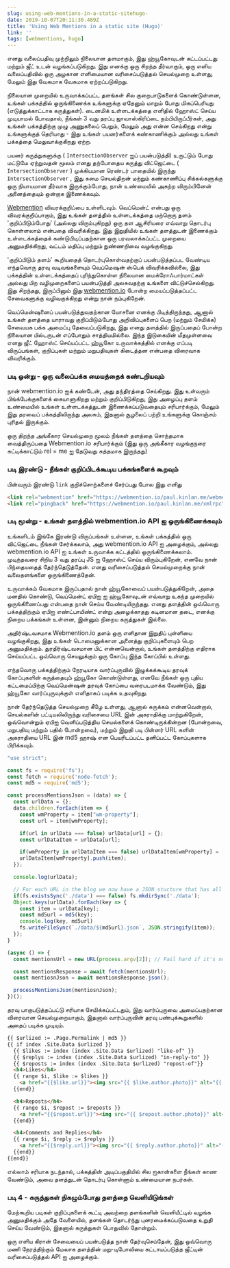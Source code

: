 ```yaml
---
slug: using-web-mentions-in-a-static-sitehugo-
date: 2019-10-07T20:11:30.489Z
title: 'Using Web Mentions in a static site (Hugo)'
link: ''
tags: [webmentions, hugo]
---
```


எனது வலைப்பதிவு முற்றிலும் நிலையான தளமாகும், இது ஹ்யூகோவுடன் கட்டப்பட்டது மற்றும் ஜீட் உடன் வழங்கப்படுகிறது. இது எனக்கு ஒரு சிறந்த தீர்வாகும், ஒரு எளிய வலைப்பதிவில் ஒரு அழகான எளிமையான வரிசைப்படுத்தல் செயல்முறை உள்ளது, மேலும் இது வேகமாக வேகமாக ஏற்றப்படுகிறது.

நிலையான முறையில் உருவாக்கப்பட்ட தளங்கள் சில குறைபாடுகளைக் கொண்டுள்ளன, உங்கள் பக்கத்தில் ஒருங்கிணைக்க உங்களுக்கு ஏதேனும் மாறும் போது மிகப்பெரியது (எடுத்துக்காட்டாக கருத்துகள்). டைனமிக் உள்ளடக்கத்தை எளிதில் ஹோஸ்ட் செய்ய முடியாமல் போவதால், நீங்கள் 3 வது தரப்பு ஜாவாஸ்கிரிப்டை நம்பியிருப்பீர்கள், அது உங்கள் பக்கத்திற்கு முழு அணுகலைப் பெறும், மேலும் அது என்ன செய்கிறது என்று உங்களுக்குத் தெரியாது - இது உங்கள் பயனர்களைக் கண்காணிக்கும் அல்லது உங்கள் பக்கத்தை மெதுவாக்குகிறது ஏற்ற.

பயனர் கருத்துகளுக்கு ( `IntersectionObserver` ஐப் பயன்படுத்தி) உருட்டும் போது மட்டுமே ஏற்றுவதன் மூலம் எனது தற்போதைய கருத்து விட்ஜெட்டை ( `IntersectionObserver` ) முக்கியமான ரெண்டர் பாதையில் இருந்து `IntersectionObserver` , இது சுமை செயல்திறன் மற்றும் கண்காணிப்பு சிக்கல்களுக்கு ஒரு நியாயமான தீர்வாக இருக்கும்போது, நான் உண்மையில் அகற்ற விரும்பினேன் அனைத்தையும் ஒன்றாக இணைக்கவும்.

[Webmention](https://webmention.net/draft/) விவரக்குறிப்பை உள்ளிடவும். வெப்மென்ட் என்பது ஒரு விவரக்குறிப்பாகும், இது உங்கள் தளத்தில் உள்ளடக்கத்தை மற்றொரு தளம் &#39;குறிப்பிடும்போது&#39; (அல்லது விரும்புகிறது) ஒரு தள ஆசிரியரை எவ்வாறு தொடர்பு கொள்ளலாம் என்பதை விவரிக்கிறது. இது இறுதியில் உங்கள் தளத்துடன் இணைக்கும் உள்ளடக்கத்தைக் கண்டுபிடிப்பதற்கான ஒரு பரவலாக்கப்பட்ட முறையை அனுமதிக்கிறது, வட்டம் மதிப்பு மற்றும் நுண்ணறிவை வழங்குகிறது.

&#39;குறிப்பிடும் தளம்&#39; கூறியதைத் தொடர்புகொள்வதற்குப் பயன்படுத்தப்பட வேண்டிய எந்தவொரு தரவு வடிவங்களையும் வெப்மெஷன் ஸ்பெக் விவரிக்கவில்லை, இது பக்கத்தின் உள்ளடக்கத்தைப் புரிந்துகொள்ள நிலையான மைக்ரோஃபார்மாட்கள் அல்லது பிற வழிமுறைகளைப் பயன்படுத்தி அலசுவதற்கு உங்களை விட்டுச்செல்கிறது. இது சிறந்தது, இருப்பினும் இது [webmention.io](https://webmention.io/) போன்ற மையப்படுத்தப்பட்ட சேவைகளுக்கு வழிவகுக்கிறது என்று நான் நம்புகிறேன்.

வெப்மென்ஷனைப் பயன்படுத்துவதற்கான யோசனை எனக்கு பிடித்திருந்தது, ஆனால் உங்கள் தளத்தை யாராவது குறிப்பிடும்போது அறிவிப்புகளைப் பெற (மற்றும் சேமிக்க) சேவையக பக்க அமைப்பு தேவைப்படுகிறது, இது எனது தளத்தில் இருப்பதைப் போன்ற நிலையான பில்டருடன் எப்போதும் சாத்தியமில்லை. இந்த இடுகையின் மீதமுள்ளவை எனது ஜீட் ஹோஸ்ட் செய்யப்பட்ட ஹ்யூகோ உருவாக்கத்தில் எனக்கு எப்படி விருப்பங்கள், குறிப்புகள் மற்றும் மறுபதிவுகள் கிடைத்தன என்பதை விரைவாக விவரிக்கும்.

### படி ஒன்று - ஒரு வலைப்பக்க மையத்தைக் கண்டறியவும்

நான் webmention.io ஐக் கண்டேன், அது தந்திரத்தை செய்கிறது. இது உள்வரும் பிங்க்பேக்குகளைக் கையாளுகிறது மற்றும் குறிப்பிடுகிறது, இது அழைப்பு தளம் உண்மையில் உங்கள் உள்ளடக்கத்துடன் இணைக்கப்படுவதையும் சரிபார்க்கும், மேலும் இது தரவைப் பக்கத்திலிருந்து அலசும், இதனால் சூழலைப் பற்றி உங்களுக்கு கொஞ்சம் புரிதல் இருக்கும்.

ஒரு திறந்த அங்கீகார செயல்முறை மூலம் நீங்கள் தளத்தை சொந்தமாக வைத்திருப்பதை Webmention.io சரிபார்க்கும் (இது ஒரு அங்கீகார வழங்குநரை சுட்டிக்காட்டும் rel = me ஐ தேடுவது சுத்தமாக இருந்தது)

### படி இரண்டு - நீங்கள் குறிப்பிடக்கூடிய பக்கங்களைக் கூறவும்

பின்வரும் இரண்டு `link` குறிச்சொற்களைச் சேர்ப்பது போல இது எளிது

```html
<link rel="webmention" href="https://webmention.io/paul.kinlan.me/webmention">
<link rel="pingback" href="https://webmention.io/paul.kinlan.me/xmlrpc">
```

### படி மூன்று - உங்கள் தளத்தில் webmention.io API ஐ ஒருங்கிணைக்கவும்

உங்களிடம் இங்கே இரண்டு விருப்பங்கள் உள்ளன, உங்கள் பக்கத்தில் ஒரு விட்ஜெட்டை நீங்கள் சேர்க்கலாம், அது webmention.io API ஐ அழைக்கும், அல்லது webmention.io API ஐ உங்கள் உருவாக்க கட்டத்தில் ஒருங்கிணைக்கலாம். முடிந்தவரை சிறிய 3 வது தரப்பு JS ஐ ஹோஸ்ட் செய்ய விரும்புகிறேன், எனவே நான் பிந்தையதைத் தேர்ந்தெடுத்தேன். எனது வரிசைப்படுத்தல் செயல்முறைக்கு நான் வலைதளங்களை ஒருங்கிணைத்தேன்.

உருவாக்கம் வேகமாக இருப்பதால் நான் ஹ்யூகோவைப் பயன்படுத்துகிறேன், அதை மனதில் கொண்டு, வெப்மென்ட் ஏபிஐ ஐ ஹ்யூகோவுடன் எவ்வாறு உகந்த முறையில் ஒருங்கிணைப்பது என்பதை நான் செய்ய வேண்டியிருந்தது. எனது தளத்தின் ஒவ்வொரு பக்கத்திற்கும் ஏபிஐ எண்ட்பாயிண்ட் என்று அழைக்காதது கடினமான தடை, எனக்கு நிறைய பக்கங்கள் உள்ளன, இன்னும் நிறைய கருத்துகள் இல்லை.

அதிர்ஷ்டவசமாக Webmention.io தளம் ஒரு எளிதான இறுதிப் புள்ளியை வழங்குகிறது, இது உங்கள் டொமைனுக்கான அனைத்து குறிப்புகளையும் பெற அனுமதிக்கும். துரதிர்ஷ்டவசமான பிட் என்னவென்றால், உங்கள் தளத்திற்கு எதிராக செய்யப்பட்ட ஒவ்வொரு செயலுக்கும் ஒரு கோப்பு இந்த கோப்பில் உள்ளது.

எந்தவொரு பக்கத்திற்கும் நேரடியாக வார்ப்புருவில் இழுக்கக்கூடிய தரவுக் கோப்புகளின் கருத்தையும் ஹ்யூகோ கொண்டுள்ளது, எனவே நீங்கள் ஒரு புதிய கட்டமைப்பிற்கு வெப்மென்ஷன் தரவுக் கோப்பை வரைபடமாக்க வேண்டும், இது ஹ்யூகோ வார்ப்புருவுக்குள் எளிதாகப் படிக்க உதவுகிறது.

நான் தேர்ந்தெடுத்த செயல்முறை கீழே உள்ளது, ஆனால் சுருக்கம் என்னவென்றால், செயல்களின் பட்டியலிலிருந்து வரிசையை URL இன் அகராதிக்கு மாற்றுகிறேன், ஒவ்வொன்றும் ஏபிஐ வெளிப்படுத்திய செயல்களைக் கொண்டிருக்கின்றன (போன்றவை, மறுபதிவு மற்றும் பதில் போன்றவை), மற்றும் இறுதி படி பின்னர் URL களின் அகராதியை URL இன் md5 ஹாஷ் என பெயரிடப்பட்ட தனிப்பட்ட கோப்புகளாக பிரிக்கவும்.

```javascript
"use strict";

const fs = require('fs');
const fetch = require('node-fetch');
const md5 = require('md5');

const processMentionsJson = (data) => {
  const urlData = {};
  data.children.forEach(item => {
    const wmProperty = item["wm-property"];
    const url = item[wmProperty];

    if(url in urlData === false) urlData[url] = {};
    const urlDataItem = urlData[url];

    if(wmProperty in urlDataItem === false) urlDataItem[wmProperty] = [];
    urlDataItem[wmProperty].push(item);
  });

  console.log(urlData);

  // For each URL in the blog we now have a JSON stucture that has all the like, mentions and reposts
  if(fs.existsSync('./data') === false) fs.mkdirSync('./data');
  Object.keys(urlData).forEach(key => {
    const item = urlData[key];
    const md5url = md5(key);
    console.log(key, md5url)
    fs.writeFileSync(`./data/${md5url}.json`, JSON.stringify(item));
  });
}

(async () => {
  const mentionsUrl = new URL(process.argv[2]); // Fail hard if it's not a uRL

  const mentionsResponse = await fetch(mentionsUrl);
  const mentiosnJson = await mentionsResponse.json();

  processMentionsJson(mentiosnJson);
})();
```

தரவு பாகுபடுத்தப்பட்டு சரியாக சேமிக்கப்பட்டதும், இது வார்ப்புருவை அமைப்பதற்கான விரைவான செயல்முறையாகும், இதனால் வார்ப்புருவின் தரவு பண்புக்கூறுகளில் அதைப் படிக்க முடியும்.

```html
{{ $urlized := .Page.Permalink | md5 }}
{{ if index .Site.Data $urlized }}
  {{ $likes := index (index .Site.Data $urlized) "like-of" }}
  {{ $replys := index (index .Site.Data $urlized) "in-reply-to" }}
  {{ $reposts := index (index .Site.Data $urlized) "repost-of"}}
  <h4>Likes</h4>
  {{ range $i, $like := $likes }}
    <a href="{{$like.url}}"><img src="{{ $like.author.photo}}" alt="{{ $like.author.name }}" class="profile photo"></a>
  {{end}}

  <h4>Reposts</h4>
  {{ range $i, $repost := $reposts }}
    <a href="{{$repost.url}}"><img src="{{ $repost.author.photo}}" alt="{{ $repost.author.name }}" class="profile photo"></a>
  {{end}}

  <h4>Comments and Replies</h4>
  {{ range $i, $reply := $replys }}
    <a href="{{$reply.url}}"><img src="{{ $reply.author.photo}}" alt="{{ $reply.author.name }}" class="profile photo"></a>
  {{end}}
{{end}}
```

எல்லாம் சரியாக நடந்தால், பக்கத்தின் அடிப்பகுதியில் சில ஐகான்களை நீங்கள் காண வேண்டும், அவை தளத்துடன் தொடர்பு கொள்ளும் உண்மையான நபர்கள்.

### படி 4 - கருத்துகள் நிகழும்போது தளத்தை வெளியிடுங்கள்

மேற்கூறிய படிகள் குறிப்புகளைக் கூட்டி அவற்றை தளங்களின் வெளியீட்டில் வழங்க அனுமதிக்கும் அதே வேளையில், தளங்கள் தொடர்ந்து புனரமைக்கப்படுவதை உறுதி செய்ய வேண்டும், இதனால் கருத்துகள் பொதுவில் தோன்றும்.

ஒரு எளிய கிரான் சேவையைப் பயன்படுத்த நான் தேர்வுசெய்தேன், இது ஒவ்வொரு மணி நேரத்திற்கும் மேலாக தளத்தின் மறு-டிபோலியை கட்டாயப்படுத்த ஜீட்டின் வரிசைப்படுத்தல் API ஐ அழைக்கும்.
